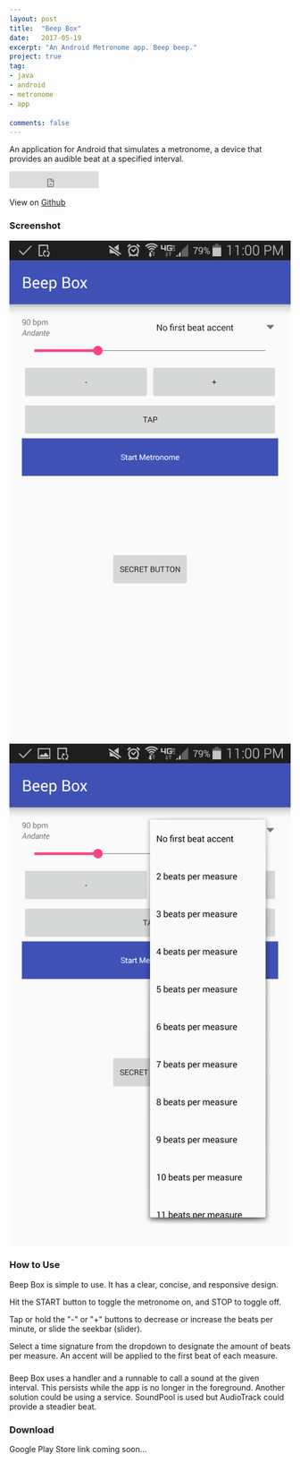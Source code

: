```yaml
---
layout: post
title:  "Beep Box"
date:   2017-05-19
excerpt: "An Android Metronome app. Beep beep."
project: true
tag:
- java
- android
- metronome
- app

comments: false
---
```


An application for Android that simulates a metronome, a device that provides an audible beat at a specified interval.
<iframe src="https://ghbtns.com/github-btn.html?user=rowin1&repo=Beep-Box&type=star&count=true&size=large" frameborder="0" scrolling="0" width="160px" height="30px"></iframe>

View on [Github](https://github.com/rowin1/Beep-Box)

### Screenshot
![Screenshot](/images/beepbox-main.png)
![Screenshot](/images/beepbox-timesignature.png)

### How to Use
Beep Box is simple to use. It has a clear, concise, and responsive design.

Hit the START button to toggle the metronome on, and STOP to toggle off. 

Tap or hold the "-" or "+" buttons to decrease or increase the beats per minute, or slide the seekbar (slider).

Select a time signature from the dropdown to designate the amount of beats per measure.  An accent will be applied to the first beat of each measure.

### 
Beep Box uses a handler and a runnable to call a sound at the given interval.  This persists while the app is no longer in the foreground.  Another solution could be using a service. SoundPool is used but AudioTrack could provide a steadier beat.

### Download
Google Play Store link coming soon...
